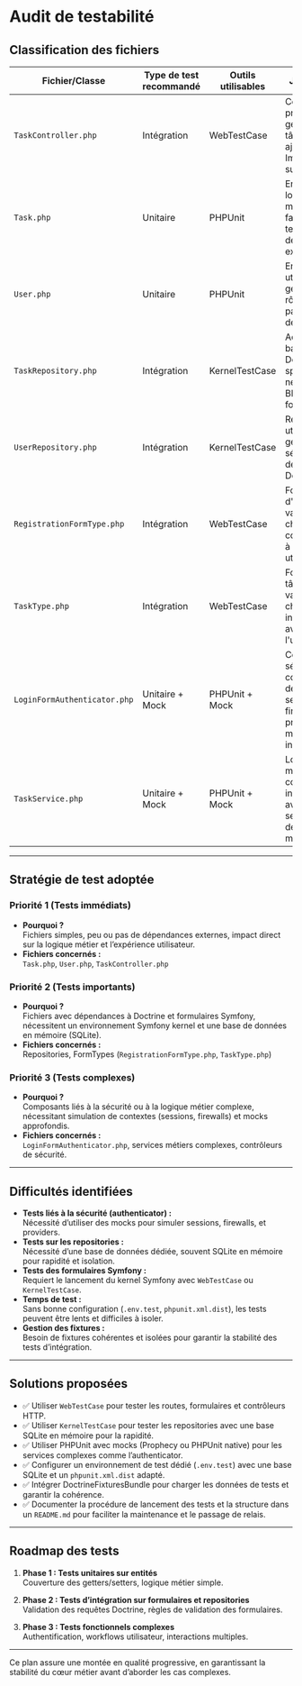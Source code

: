 # Audit de testabilité

## Classification des fichiers

| Fichier/Classe           | Type de test recommandé | Outils utilisables       | Justification                           | Priorité (1-3) |
|--------------------------|-------------------------|--------------------------|-----------------------------------------|----------------|
| `TaskController.php`     | Intégration            | WebTestCase             | Contrôleur principal : gestion des tâches (liste, ajout, édition). Impact direct sur UX           | 1              |
| `Task.php`      | Unitaire               | PHPUnit                 | Entité simple, logique métier minimale, facilement testable sans dépendances externes             | 1              |
| `User.php`      | Unitaire               | PHPUnit                 | Entité utilisateur, gestion des rôles et mot de passe, base de la sécurité                       | 1              |
| `TaskRepository.php`     | Intégration            | KernelTestCase          | Accès à la base, requêtes Doctrine spécifiques nécessitent BDD fonctionnelle                     | 2              |
| `UserRepository.php`     | Intégration            | KernelTestCase          | Requêtes utilisateurs et gestion sécurité, dépendances Doctrine                                 | 2              |
| `RegistrationFormType.php`| Intégration           | WebTestCase             | Formulaire d'inscription, validation des champs et contraintes, lié à l'interface utilisateur   | 2              |
| `TaskType.php`           | Intégration            | WebTestCase             | Formulaire tâche, validation des champs, interaction avec l'utilisateur                          | 2              |
| `LoginFormAuthenticator.php` | Unitaire + Mock   | PHPUnit + Mock          | Composant sécurité complexe, dépend de sessions, firewalls, et providers, mocks indispensables    | 3              |
| `TaskService.php`  | Unitaire + Mock | PHPUnit + Mock          | Logique métier complexe, interaction avec d'autres services, dépendances multiples                | 3              |

---

## Stratégie de test adoptée

### Priorité 1 (Tests immédiats)
- **Pourquoi ?**  
  Fichiers simples, peu ou pas de dépendances externes, impact direct sur la logique métier et l’expérience utilisateur.  
- **Fichiers concernés :**  
  `Task.php`, `User.php`, `TaskController.php`

### Priorité 2 (Tests importants)
- **Pourquoi ?**  
  Fichiers avec dépendances à Doctrine et formulaires Symfony, nécessitent un environnement Symfony kernel et une base de données en mémoire (SQLite).  
- **Fichiers concernés :**  
  Repositories, FormTypes (`RegistrationFormType.php`, `TaskType.php`)

### Priorité 3 (Tests complexes)
- **Pourquoi ?**  
  Composants liés à la sécurité ou à la logique métier complexe, nécessitant simulation de contextes (sessions, firewalls) et mocks approfondis.  
- **Fichiers concernés :**  
  `LoginFormAuthenticator.php`, services métiers complexes, contrôleurs de sécurité.

---

## Difficultés identifiées

- **Tests liés à la sécurité (authenticator) :**  
  Nécessité d’utiliser des mocks pour simuler sessions, firewalls, et providers.  
- **Tests sur les repositories :**  
  Nécessité d’une base de données dédiée, souvent SQLite en mémoire pour rapidité et isolation.  
- **Tests des formulaires Symfony :**  
  Requiert le lancement du kernel Symfony avec `WebTestCase` ou `KernelTestCase`.  
- **Temps de test :**  
  Sans bonne configuration (`.env.test`, `phpunit.xml.dist`), les tests peuvent être lents et difficiles à isoler.  
- **Gestion des fixtures :**  
  Besoin de fixtures cohérentes et isolées pour garantir la stabilité des tests d’intégration.

---

## Solutions proposées

- ✅ Utiliser `WebTestCase` pour tester les routes, formulaires et contrôleurs HTTP.  
- ✅ Utiliser `KernelTestCase` pour tester les repositories avec une base SQLite en mémoire pour la rapidité.  
- ✅ Utiliser PHPUnit avec mocks (Prophecy ou PHPUnit native) pour les services complexes comme l’authenticator.  
- ✅ Configurer un environnement de test dédié (`.env.test`) avec une base SQLite et un `phpunit.xml.dist` adapté.  
- ✅ Intégrer DoctrineFixturesBundle pour charger les données de tests et garantir la cohérence.  
- ✅ Documenter la procédure de lancement des tests et la structure dans un `README.md` pour faciliter la maintenance et le passage de relais.

---

## Roadmap des tests

1. **Phase 1 : Tests unitaires sur entités**  
   Couverture des getters/setters, logique métier simple.

2. **Phase 2 : Tests d’intégration sur formulaires et repositories**  
   Validation des requêtes Doctrine, règles de validation des formulaires.

3. **Phase 3 : Tests fonctionnels complexes**  
   Authentification, workflows utilisateur, interactions multiples.

---

Ce plan assure une montée en qualité progressive, en garantissant la stabilité du cœur métier avant d’aborder les cas complexes.

